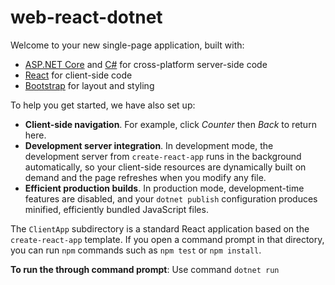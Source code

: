 # web-react-dotnet

<p>Welcome to your new single-page application, built with:</p>
  <ul>
    <li><a href='https://get.asp.net/'>ASP.NET Core</a> and <a href='https://msdn.microsoft.com/en-us/library/67ef8sbd.aspx'>C#</a> for cross-platform server-side code</li>
    <li><a href='https://facebook.github.io/react/'>React</a> for client-side code</li>
    <li><a href='http://getbootstrap.com/'>Bootstrap</a> for layout and styling</li>
  </ul>
  <p>To help you get started, we have also set up:</p>
  <ul>
    <li><strong>Client-side navigation</strong>. For example, click <em>Counter</em> then <em>Back</em> to return here.</li>
    <li><strong>Development server integration</strong>. In development mode, the development server from <code>create-react-app</code> runs in the background automatically, so your client-side resources are dynamically built on demand and the page refreshes when you modify any file.</li>
    <li><strong>Efficient production builds</strong>. In production mode, development-time features are disabled, and your <code>dotnet publish</code> configuration produces minified, efficiently bundled JavaScript files.</li>
  </ul>
  <p>The <code>ClientApp</code> subdirectory is a standard React application based on the <code>create-react-app</code> template. If you open a command prompt in that directory, you can run <code>npm</code> commands such as <code>npm test</code> or <code>npm install</code>.</p>
  <p><strong>To run the through command prompt</strong>: Use command <code>dotnet run</code></p>

